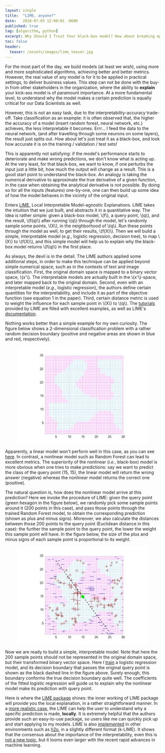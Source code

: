 ```yaml
---
layout: single
title:  "LIME, anyone?"
date:   2018-07-03 12:00:01 -0600
published: true
tag: [algorithm, python]
excerpt: Why Should I Trust Your black-box model? How about breaking open the black-box model, at least locally.
toc: false
header:
  teaser: /assets/images/lime_teaser.jpg
---
```


For the most part of the day, we build models (at least we wish), using more and more sophisticated algorithms, achieving better and better metrics. However, the real value of any model is for it to be applied in practical settings, to deliver business values. This step can not be done with the buy-in from other stakeholders in the organization, where the ability to **explain** your kick-ass model is of paramount importance. At a more fundamental level, to understand why the model makes a certain prediction is equally critical for our Data Scientists as well.

However, this is not an easy task, due to the interpretability-accuracy trade-off. Take classification as an example: it is often observed that, the higher the accuracy of a model (insert random forest, neural network, etc.) achieves, the less interpretable it becomes. Errr... I feed the data to the neural network, (and after travelling through some neurons on some layers), the result just splits out. How about let's just treat it as a black-box, and look how accurate it is on the training / validation / test sets!

This is apparently not satisfying: if the model's performance starts to deteriorate and make wrong predictions, we don't know what is acting up. At the very least, for that black-box, we want to know, if one perturbs the input just a little bit, how much the output will change as a result. This is a good start point to understand the black-box. An analogy is taking the numerical derivative to approximate the true derivative of a given function, in the case when obtaining the analytical derivative is not possible. By doing so for all the inputs (features) one-by-one, one can then build up some idea of how the model behaves in the vicinity of the original input. 

Enters [LIME](https://arxiv.org/pdf/1602.04938.pdf), Local Interpretable Model-agnostic Explanations. LIME takes the intuition that we just built, and abstracts it in a quantitative way. The idea is rather simple: given a black-box model, \\(f\\), a query point, \\(q\\), and the result, \\(f(q)\\) after running \\(q\\) through the model, let's randomly sample some points, \\(X\\),  in the neighborhood of \\(q\\). Run these points through the model as well, to get their results, \\(f(X)\\). Then we will build a simple, interpretable model (*e.g.*, logistic regression, decision tree), to map \\(X\\) to \\(f(X)\\), and this simple model will help us to explain why the black-box model returns \\(f(q)\\) in the first place.

As always, the devil is in the detail. The LIME authors applied some additional steps, in order to make this technique can be applied beyond simple numerical space, such as in the contexts of text and image classification. First, the original domain space is mapped to a binary vector  space, \\(x'\\). The interpretable models are actually built in the \\(x'\\)-space, and later mapped back to the original domain. Second, even with an interpretable model (*e.g.*, logistic regression), the authors define certain quantities for the interpretability, and include it as part of the objective function (see equation 1 in the paper). Third, certain distance metric is used to weight the influence for each sample point in \\(X\\) to \\(q\\). The [tutorials](https://github.com/marcotcr/lime) provided by LIME are filled with excellent examples, as well as LIME's [documentation](https://lime-ml.readthedocs.io/en/latest/index.html).

Nothing works better than a simple example for my own curiosity. The figure below shows a 2-dimensional classification problem with a rather random decision boundary (positive and negative areas are shown in blue and red, respectively). 

<figure>
<a href="/assets/images/lime_domain.jpg"><img src="/assets/images/lime_domain.png"></a>
</figure> 

Apparently, a linear model won't perform well in this case, as you can see [here](https://github.com/changyaochen/changyaochen.github.io/blob/master/assets/notebooks/lime.ipynb#fitting). In contrast, a nonlinear model such as Random Forest can lead to excellent metrics. The superiority of the nonlinear (*i.e.*, black-box) model is more obvious when one tries to make predictions: say we want to predict the class of the query point (15, 15), the linear model will return the wrong answer (negative) whereas the nonlinear model returns the correct one (positive). 

The natural question is, how does the nonlinear model arrive at this prediction? Here we invoke the procedure of LIME: given the query point (green hexagon in the figure below), we randomly pick some sample points around it (200 points in this case), and pass those points through the trained Random Forest model, to obtain the corresponding prediction (shown as plus and minus signs). Moreover, we also calculate the distances between those 200 points to the query point (Euclidean distance in this case): the further the sample point to the query point, the lower the weight this sample point will have. In the figure below, the size of the plus and minus signs of each sample point is proportional to its weight.  

<figure>
<a href="/assets/images/lime_domain_w_neighbors.jpg"><img src="/assets/images/lime_domain_w_neighbors.png"></a>
</figure> 

Now we are ready to build a simple, interpretable model. Note that here the 200 sample points should not be represented in the original domain space, but their transformed binary vector space. Here I [train](https://github.com/changyaochen/changyaochen.github.io/blob/master/assets/notebooks/lime.ipynb#lime_model) a logistic regression model, and its decision boundary that passes the original query point is shown as the black dashed line in the figure above. Surely enough, this boundary conforms the true decision boundary quite well. The coefficients of the fitted logistic regression will guide us to explain why the nonlinear model make its prediction with query point.

Here is where the [LIME package](https://github.com/changyaochen/changyaochen.github.io/blob/master/assets/notebooks/lime.ipynb#lime) shines: the inner working of LIME package will provide you the local explanation, in a rather straightforward manner. In a [more realistic case](https://github.com/changyaochen/changyaochen.github.io/blob/master/assets/notebooks/lime.ipynb#real_data), the LIME can help the user to understand why a specific prediction is made, **locally**. It is extremely helpful that the authors provide such an easy-to-use package, so users like me can quickly pick up and start applying to my models. LIME is also [implemented](http://h2o-release.s3.amazonaws.com/h2o/master/3867/docs-website/h2o-py/docs/_modules/h2o/estimators/klime.html) in other environments such as [h2o](https://www.h2o.ai/), in a slightly different format (k-LIME). It shows that the consensus about the importance of the interpretability, even this is [not a new topic](http://groups.csail.mit.edu/medg/people/psz/Licklider.html), but it looms even larger with the recent rapid advances in machine learning.